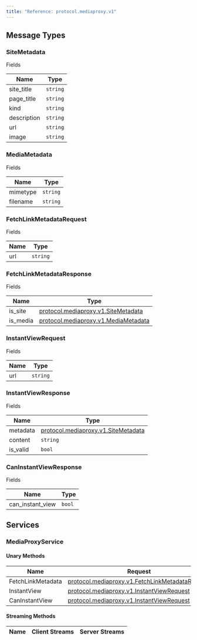 ```yaml
---
title: "Reference: protocol.mediaproxy.v1"
---
```

## Message Types 

### SiteMetadata

Fields

| Name | Type |
| ---- | ---- |
| site_title | `string` |
| page_title | `string` |
| kind | `string` |
| description | `string` |
| url | `string` |
| image | `string` |

### MediaMetadata

Fields

| Name | Type |
| ---- | ---- |
| mimetype | `string` |
| filename | `string` |

### FetchLinkMetadataRequest

Fields

| Name | Type |
| ---- | ---- |
| url | `string` |

### FetchLinkMetadataResponse

Fields

| Name | Type |
| ---- | ---- |
| is_site | [protocol.mediaproxy.v1.SiteMetadata](#sitemetadata) |
| is_media | [protocol.mediaproxy.v1.MediaMetadata](#mediametadata) |

### InstantViewRequest

Fields

| Name | Type |
| ---- | ---- |
| url | `string` |

### InstantViewResponse

Fields

| Name | Type |
| ---- | ---- |
| metadata | [protocol.mediaproxy.v1.SiteMetadata](#sitemetadata) |
| content | `string` |
| is_valid | `bool` |

### CanInstantViewResponse

Fields

| Name | Type |
| ---- | ---- |
| can_instant_view | `bool` |

## Services 

### MediaProxyService

#### Unary Methods

| Name | Request | Response |
| ---- | ------- | -------- |
|FetchLinkMetadata|[protocol.mediaproxy.v1.FetchLinkMetadataRequest](#fetchlinkmetadatarequest)|[protocol.mediaproxy.v1.FetchLinkMetadataResponse](#fetchlinkmetadataresponse)|
|InstantView|[protocol.mediaproxy.v1.InstantViewRequest](#instantviewrequest)|[protocol.mediaproxy.v1.InstantViewResponse](#instantviewresponse)|
|CanInstantView|[protocol.mediaproxy.v1.InstantViewRequest](#instantviewrequest)|[protocol.mediaproxy.v1.CanInstantViewResponse](#caninstantviewresponse)|

#### Streaming Methods

| Name | Client Streams | Server Streams |
| ---- | -------------- | -------------- |
